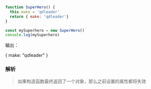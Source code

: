 
```js
function SuperHero() {
  this.make = 'qdleader'
  return { make: 'qdleader'}
}

const mySuperhero = new SuperHero()
console.log(mySuperhero)
```















输出：

{
  make: "qdleader"
}






### 解析

> 如果构造函数最终返回了一个对象，那么之前设置的属性都将失效